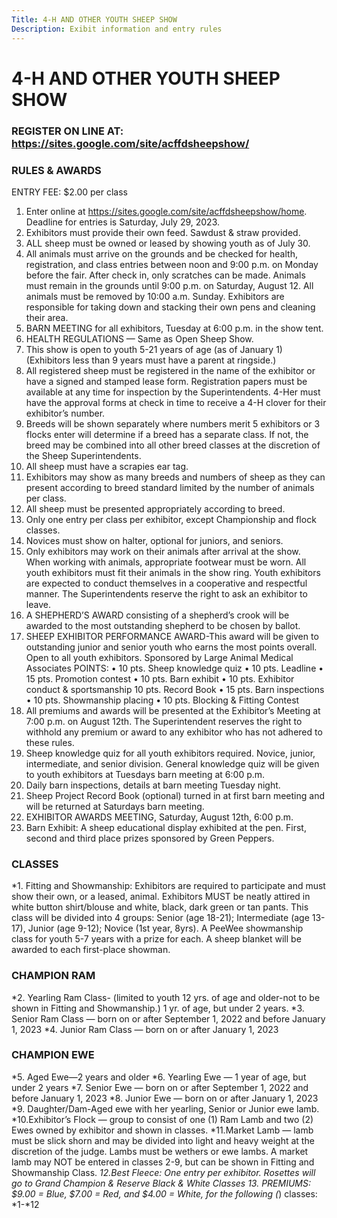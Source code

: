 ```yaml
---
Title: 4-H AND OTHER YOUTH SHEEP SHOW
Description: Exibit information and entry rules
---
```



# 4-H AND OTHER YOUTH SHEEP SHOW

### REGISTER ON LINE AT: https://sites.google.com/site/acffdsheepshow/

### RULES & AWARDS
ENTRY FEE: $2.00 per class
1.	Enter online at https://sites.google.com/site/acffdsheepshow/home. Deadline for entries is Saturday, July 29, 2023.
2.	Exhibitors must provide their own feed. Sawdust & straw provided.
3.	ALL sheep must be owned or leased by showing youth as of July 30.
4.	All animals must arrive on the grounds and be checked for health, registration, and class entries between noon and 9:00 p.m. on Monday before the fair. After check in, only scratches can be made. Animals must remain in the grounds until 9:00 p.m. on Saturday, August 12. All animals must be removed by 10:00 a.m. Sunday. Exhibitors are responsible for taking down and stacking their own pens and cleaning their area.
5.	BARN MEETING for all exhibitors, Tuesday at 6:00 p.m. in the show tent.
6.	HEALTH REGULATIONS — Same as Open Sheep Show.
7.	This show is open to youth 5-21 years of age (as of January 1) (Exhibitors less than 9 years must have a parent at ringside.)
8.	All registered sheep must be registered in the name of the exhibitor or have a signed and stamped lease form. Registration papers must be available at any time for inspection by the Superintendents. 4-Her must have the approval forms at check in time to receive a 4-H clover for their exhibitor’s number.
9.	Breeds will be shown separately where numbers merit 5 exhibitors or 3 flocks enter will determine if a breed has a separate class. If not, the breed may be combined into all other breed classes at the discretion of the Sheep Superintendents.
10.	All sheep must have a scrapies ear tag.
11.	Exhibitors may show as many breeds and numbers of sheep as they can present according to breed standard limited by the number of animals per class.
12.	All sheep must be presented appropriately according to breed.
13.	Only one entry per class per exhibitor, except Championship and flock classes.
14.	Novices must show on halter, optional for juniors, and seniors.
15.	Only exhibitors may work on their animals after arrival at the show. When working with animals, appropriate footwear must be worn. All youth exhibitors must fit their animals in the show ring. Youth exhibitors are expected to conduct themselves in a cooperative and respectful manner. The Superintendents reserve the right to ask an exhibitor to leave.
16.	A SHEPHERD’S AWARD consisting of a shepherd’s crook will be awarded to the most outstanding shepherd to be chosen by ballot.
17.	SHEEP EXHIBITOR PERFORMANCE AWARD-This award will be
 given to outstanding junior and senior youth who earns the most points overall. Open to all youth exhibitors. Sponsored by Large Animal Medical Associates
POINTS:
•	10 pts. Sheep knowledge quiz
•	10 pts. Leadline
•	15 pts. Promotion contest
•	10 pts. Barn exhibit
•	10 pts. Exhibitor conduct & sportsmanship 10 pts. Record Book
•	15 pts. Barn inspections
•	10 pts. Showmanship placing
•	10 pts. Blocking & Fitting Contest
18.	All premiums and awards will be presented at the Exhibitor’s Meeting at 7:00 p.m. on August 12th. The Superintendent reserves the right to withhold any premium or award to any exhibitor who has not adhered to these rules.
19.	Sheep knowledge quiz for all youth exhibitors required. Novice, junior, intermediate, and senior division. General knowledge quiz will be given to youth exhibitors at Tuesdays barn meeting at 6:00 p.m.
20.	Daily barn inspections, details at barn meeting Tuesday night.
21.	Sheep Project Record Book (optional) turned in at first barn meeting and will be returned at Saturdays barn meeting.
22.	EXHIBITOR AWARDS MEETING, Saturday, August 12th, 6:00 p.m.
23.	Barn Exhibit: A sheep educational display exhibited at the pen. First, second and third place prizes sponsored by Green Peppers.

### CLASSES
*1. Fitting and Showmanship: Exhibitors are required to participate and must show their own, or a leased, animal. Exhibitors MUST be neatly attired in white button shirt/blouse and white, black, dark green or tan pants. This class will be divided into 4 groups: Senior (age 18-21); Intermediate (age 13-17), Junior (age 9-12); Novice (1st year, 8yrs). A PeeWee showmanship class for youth 5-7 years with a prize for each. A sheep blanket will be awarded to each first-place showman.
### CHAMPION RAM
*2. Yearling Ram Class- (limited to youth 12 yrs. of age and older-not to be shown in Fitting and Showmanship.) 1 yr. of age, but under 2 years.
*3. Senior Ram Class — born on or after September 1, 2022 and before January 1, 2023
*4. Junior Ram Class — born on or after January 1, 2023
### CHAMPION EWE
*5. Aged Ewe—2 years and older
*6. Yearling Ewe — 1 year of age, but under 2 years
*7. Senior Ewe — born on or after September 1, 2022 and before January 1, 2023 
*8. Junior Ewe — born on or after January 1, 2023
*9. Daughter/Dam-Aged ewe with her yearling, Senior or Junior ewe lamb.
*10.Exhibitor’s Flock — group to consist of one (1) Ram Lamb and two (2) Ewes owned by exhibitor and shown in classes.
*11.Market Lamb — lamb must be slick shorn and may be divided into light and heavy weight at the discretion of the judge. Lambs must be wethers
 or ewe lambs. A market lamb may NOT be entered in classes 2-9, but can be shown in Fitting and Showmanship Class.
*12.Best Fleece: One entry per exhibitor. Rosettes will go to Grand Champion & Reserve Black & White Classes
13. PREMIUMS: $9.00 = Blue, $7.00 = Red, and $4.00 = White, for the following (*) classes: *1-*12